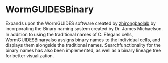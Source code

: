 # WormGUIDESBinary

Expands upon the WormGUIDES software created by [zhirongbaolab](https://www.github.com/zhirongbaolab) by incorporating the Binary naming system created by Dr. James Michaelson. In addition to using the traditional names of C. Elegans cells, WormGUIDESBinaryalso assigns binary names to the individual cells, and displays them alongside the traditional names. Searchfunctionality for the binary names has also been implemented, as well as a binary lineage tree for better visualization.

